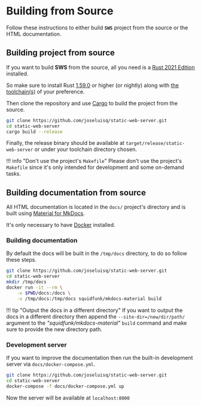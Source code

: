 # Building from Source

Follow these instructions to either build **`SWS`** project from the source or the HTML documentation.

## Building project from source

If you want to build **SWS** from the source, all you need is a [Rust 2021 Edition](https://blog.rust-lang.org/2021/05/11/edition-2021.html) installed.

So make sure to install Rust [1.59.0](https://blog.rust-lang.org/2022/02/24/Rust-1.59.0.html) or higher (or nightly) along with [the toolchain(s)](https://rust-lang.github.io/rustup/concepts/toolchains.html) of your preference.

Then clone the repository and use [Cargo](https://doc.rust-lang.org/cargo/) to build the project from the source.

```sh
git clone https://github.com/joseluisq/static-web-server.git
cd static-web-server
cargo build --release
```

Finally, the release binary should be available at `target/release/static-web-server` or under your toolchain directory chosen.

!!! info "Don't use the project's `Makefile`"
    Please don't use the project's `Makefile` since it's only intended for development and some on-demand tasks.

## Building documentation from source

All HTML documentation is located in the `docs/` project's directory and is built using [Material for MkDocs](https://github.com/squidfunk/mkdocs-material).

It's only necessary to have [Docker](https://www.docker.com/get-started/) installed.

### Building documentation

By default the docs will be built in the `/tmp/docs` directory, to do so follow these steps.

```sh
git clone https://github.com/joseluisq/static-web-server.git
cd static-web-server
mkdir /tmp/docs
docker run -it --rm \
    -v $PWD/docs:/docs \
    -v /tmp/docs:/tmp/docs squidfunk/mkdocs-material build
```

!!! tip "Output the docs in a different directory"
    If you want to output the docs in a different directory then append the `--site-dir=/new/dir/path/` argument to the *"squidfunk/mkdocs-material"* `build` command and make sure to provide the new directory path.

### Development server

If you want to improve the documentation then run the built-in development server via `docs/docker-compose.yml`.

```sh
git clone https://github.com/joseluisq/static-web-server.git
cd static-web-server
docker-compose -f docs/docker-compose.yml up
```

Now the server will be available at `localhost:8000`
